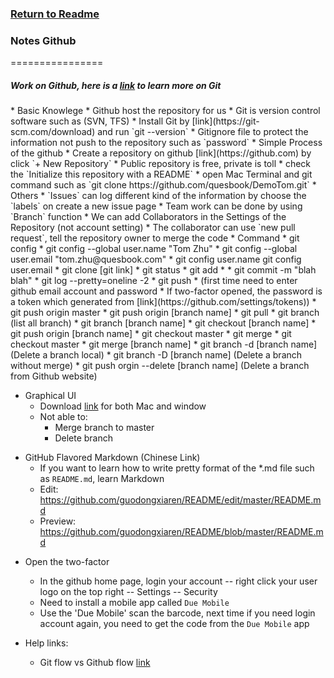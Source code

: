 ### [Return to Readme](../README.md#git)
### Notes Github
================
##### Work on Github, here is a [link](http://pcottle.github.io/learnGitBranching/) to learn more on Git

<a name="basic"/>
* Basic Knowlege
	* Github host the repository for us
	* Git is version control software such as (SVN, TFS)
	* Install Git by [link](https://git-scm.com/download) and run `git --version`
	* Gitignore file to protect the information not push to the repository such as `password`
	* Simple Process of the github
		* Create a repository on github [link](https://github.com) by click `+ New Repository`
		* Public repository is free, private is toll
		* check the `Initialize this repository with a README`
		* open Mac Terminal and git command such as `git clone https://github.com/quesbook/DemoTom.git`
	* Others
		* `Issues` can log different kind of the information by choose the `labels` on create a new issue page
		* Team work can be done by using `Branch` function
		* We can add Collaborators in the Settings of the Repository (not account setting)
		* The collaborator can use `new pull request`, tell the repository owner to merge the code

<a name="cmd"/>
* Command
	* git config 
		* git config --global user.name "Tom Zhu"
		* git config --global user.email "tom.zhu@quesbook.com"
		* git config user.name git config user.email
	* git clone [git link]
	* git status
	* git add *
	* git commit -m "blah blah"
	* git log --pretty=oneline -2
	* git push		
		* (first time need to enter github email account and password
		* If two-factor opened, the password is a token which generated from [link](https://github.com/settings/tokens))
		* git push origin master
		* git push origin [branch name]
	* git pull
	* git branch (list all branch)
		* git branch [branch name]
		* git checkout [branch name]
		* git push origin [branch name]
		* git checkout master
	* git merge
		* git checkout master
		* git merge [branch name]
		* git branch -d [branch name]			(Delete a branch local)
		* git branch -D [branch name]   		(Delete a branch without merge)
		* git push orgin --delete [branch name]	(Delete a branch from Github website)

<a name="gui"/>

* Graphical UI
	* Download [link](https://desktop.github.com/) for both Mac and window
	* Not able to: 
		* Merge branch to master
		* Delete branch


<a name="md"/>

* GitHub Flavored Markdown (Chinese Link)
	* If you want to learn how to write pretty format of the *.md file such as `README.md`, learn Markdown
	* Edit:		https://github.com/guodongxiaren/README/edit/master/README.md
	* Preview:	https://github.com/guodongxiaren/README/blob/master/README.md

<a name="2f"/>

* Open the two-factor
	* In the github home page, login your account -- right click your user logo on the top right -- Settings -- Security
	* Need to install a mobile app called `Due Mobile`
	* Use the 'Due Mobile' scan the barcode, next time if you need login account again, you need to get the code from the `Due Mobile` app

* Help links:
	* Git flow vs Github flow			[link](http://lucamezzalira.com/2014/03/10/git-flow-vs-github-flow/)
	
